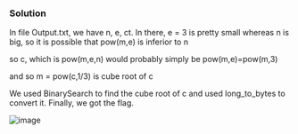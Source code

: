 ### Solution

In file Output.txt, we have n, e, ct. In there, e = 3 is pretty small whereas n is big, so it is possible that pow(m,e) is inferior to n

so c, which is pow(m,e,n) would probably simply be pow(m,e)=pow(m,3) 

and so m = pow(c,1/3) is cube root of c

We used BinarySearch to find the cube root of c and used long_to_bytes to convert it. Finally, we got the flag.

![image](https://user-images.githubusercontent.com/126962960/233794559-7ddf23cc-e462-4ed6-b112-bcc5aa9c567e.png)

